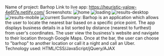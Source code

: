 Name of project: Barhop
Link to live app: https://heuristic-yalow-4e6f7e.netlify.com/
Screenshots:
![home](assets-bar/screenshot/home.png)
![loading](assets-bar/screenshot/loading.png)
![results-desktop](assets-bar/screenshot/results-desktop.png)
![results-mobile](assets-bar/screenshot/results-mobile.png)
![current](assets-bar/screenshot/current.png)
Summary: Barhop is an application which allows the user to locate the nearest bar based on a specific price point. The app displays business details in a list sorted by distance (nearest to furthest) from user's coordinates. The user view the business's website and navigate to their location through Google Maps. Once at the bar, the user can choose to "barhop" to another location or call it a night and call an Uber. 
Technology used: HTML/CSS/JavaScript/jQuery/AJAX
